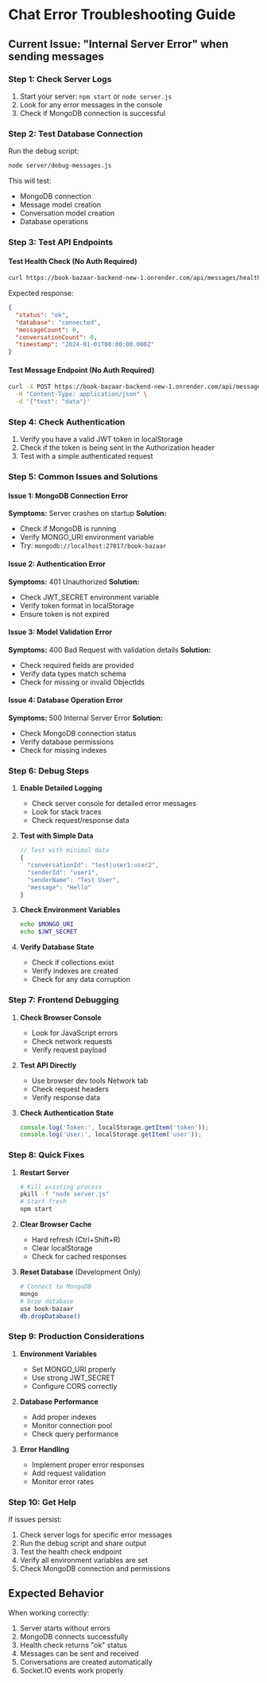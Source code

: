 # Chat Error Troubleshooting Guide

## Current Issue: "Internal Server Error" when sending messages

### Step 1: Check Server Logs
1. Start your server: `npm start` or `node server.js`
2. Look for any error messages in the console
3. Check if MongoDB connection is successful

### Step 2: Test Database Connection
Run the debug script:
```bash
node server/debug-messages.js
```

This will test:
- MongoDB connection
- Message model creation
- Conversation model creation
- Database operations

### Step 3: Test API Endpoints

#### Test Health Check (No Auth Required)
```bash
curl https://book-bazaar-backend-new-1.onrender.com/api/messages/health
```

Expected response:
```json
{
  "status": "ok",
  "database": "connected",
  "messageCount": 0,
  "conversationCount": 0,
  "timestamp": "2024-01-01T00:00:00.000Z"
}
```

#### Test Message Endpoint (No Auth Required)
```bash
curl -X POST https://book-bazaar-backend-new-1.onrender.com/api/messages/test \
  -H "Content-Type: application/json" \
  -d '{"test": "data"}'
```

### Step 4: Check Authentication
1. Verify you have a valid JWT token in localStorage
2. Check if the token is being sent in the Authorization header
3. Test with a simple authenticated request

### Step 5: Common Issues and Solutions

#### Issue 1: MongoDB Connection Error
**Symptoms:** Server crashes on startup
**Solution:** 
- Check if MongoDB is running
- Verify MONGO_URI environment variable
- Try: `mongodb://localhost:27017/book-bazaar`

#### Issue 2: Authentication Error
**Symptoms:** 401 Unauthorized
**Solution:**
- Check JWT_SECRET environment variable
- Verify token format in localStorage
- Ensure token is not expired

#### Issue 3: Model Validation Error
**Symptoms:** 400 Bad Request with validation details
**Solution:**
- Check required fields are provided
- Verify data types match schema
- Check for missing or invalid ObjectIds

#### Issue 4: Database Operation Error
**Symptoms:** 500 Internal Server Error
**Solution:**
- Check MongoDB connection status
- Verify database permissions
- Check for missing indexes

### Step 6: Debug Steps

1. **Enable Detailed Logging**
   - Check server console for detailed error messages
   - Look for stack traces
   - Check request/response data

2. **Test with Simple Data**
   ```javascript
   // Test with minimal data
   {
     "conversationId": "test|user1:user2",
     "senderId": "user1",
     "senderName": "Test User",
     "message": "Hello"
   }
   ```

3. **Check Environment Variables**
   ```bash
   echo $MONGO_URI
   echo $JWT_SECRET
   ```

4. **Verify Database State**
   - Check if collections exist
   - Verify indexes are created
   - Check for any data corruption

### Step 7: Frontend Debugging

1. **Check Browser Console**
   - Look for JavaScript errors
   - Check network requests
   - Verify request payload

2. **Test API Directly**
   - Use browser dev tools Network tab
   - Check request headers
   - Verify response data

3. **Check Authentication State**
   ```javascript
   console.log('Token:', localStorage.getItem('token'));
   console.log('User:', localStorage.getItem('user'));
   ```

### Step 8: Quick Fixes

1. **Restart Server**
   ```bash
   # Kill existing process
   pkill -f "node server.js"
   # Start fresh
   npm start
   ```

2. **Clear Browser Cache**
   - Hard refresh (Ctrl+Shift+R)
   - Clear localStorage
   - Check for cached responses

3. **Reset Database** (Development Only)
   ```bash
   # Connect to MongoDB
   mongo
   # Drop database
   use book-bazaar
   db.dropDatabase()
   ```

### Step 9: Production Considerations

1. **Environment Variables**
   - Set MONGO_URI properly
   - Use strong JWT_SECRET
   - Configure CORS correctly

2. **Database Performance**
   - Add proper indexes
   - Monitor connection pool
   - Check query performance

3. **Error Handling**
   - Implement proper error responses
   - Add request validation
   - Monitor error rates

### Step 10: Get Help

If issues persist:
1. Check server logs for specific error messages
2. Run the debug script and share output
3. Test the health check endpoint
4. Verify all environment variables are set
5. Check MongoDB connection and permissions

## Expected Behavior

When working correctly:
1. Server starts without errors
2. MongoDB connects successfully
3. Health check returns "ok" status
4. Messages can be sent and received
5. Conversations are created automatically
6. Socket.IO events work properly
